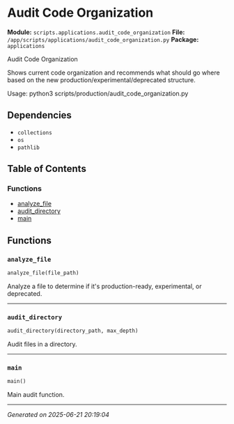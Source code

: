# Audit Code Organization

**Module:** `scripts.applications.audit_code_organization`
**File:** `/app/scripts/applications/audit_code_organization.py`
**Package:** `applications`

Audit Code Organization

Shows current code organization and recommends what should go where
based on the new production/experimental/deprecated structure.

Usage:
    python3 scripts/production/audit_code_organization.py

## Dependencies

- `collections`
- `os`
- `pathlib`

## Table of Contents

### Functions
- [analyze_file](#analyze-file)
- [audit_directory](#audit-directory)
- [main](#main)

## Functions

### `analyze_file`
```python
analyze_file(file_path)
```

Analyze a file to determine if it's production-ready, experimental, or deprecated.

---

### `audit_directory`
```python
audit_directory(directory_path, max_depth)
```

Audit files in a directory.

---

### `main`
```python
main()
```

Main audit function.

---

*Generated on 2025-06-21 20:19:04*